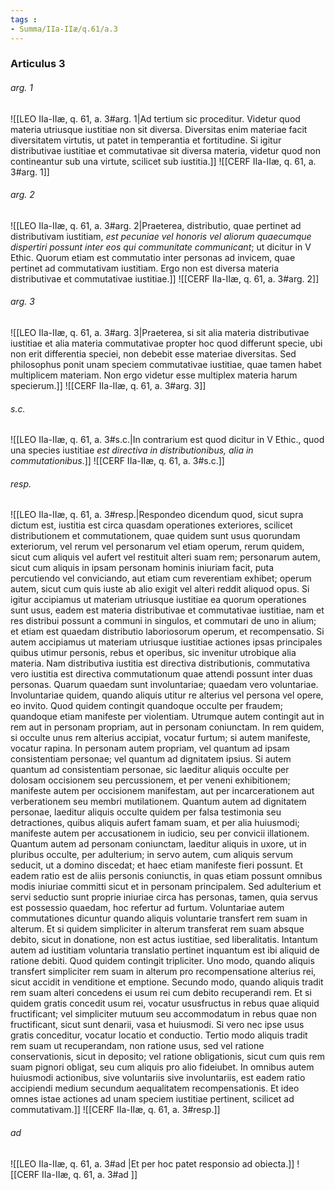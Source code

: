 ```yaml
---
tags : 
- Summa/IIa-IIæ/q.61/a.3
---
```


### Articulus 3

###### arg. 1
![[LEO IIa-IIæ, q. 61, a. 3#arg. 1|Ad tertium sic proceditur. Videtur quod materia utriusque iustitiae non sit diversa. Diversitas enim materiae facit diversitatem virtutis, ut patet in temperantia et fortitudine. Si igitur distributivae iustitiae et commutativae sit diversa materia, videtur quod non contineantur sub una virtute, scilicet sub iustitia.]]
![[CERF IIa-IIæ, q. 61, a. 3#arg. 1]]

###### arg. 2
![[LEO IIa-IIæ, q. 61, a. 3#arg. 2|Praeterea, distributio, quae pertinet ad distributivam iustitiam, *est pecuniae vel honoris vel aliorum quaecumque dispertiri possunt inter eos qui communitate communicant*; ut dicitur in V Ethic. Quorum etiam est commutatio inter personas ad invicem, quae pertinet ad commutativam iustitiam. Ergo non est diversa materia distributivae et commutativae iustitiae.]]
![[CERF IIa-IIæ, q. 61, a. 3#arg. 2]]

###### arg. 3
![[LEO IIa-IIæ, q. 61, a. 3#arg. 3|Praeterea, si sit alia materia distributivae iustitiae et alia materia commutativae propter hoc quod differunt specie, ubi non erit differentia speciei, non debebit esse materiae diversitas. Sed philosophus ponit unam speciem commutativae iustitiae, quae tamen habet multiplicem materiam. Non ergo videtur esse multiplex materia harum specierum.]]
![[CERF IIa-IIæ, q. 61, a. 3#arg. 3]]

###### s.c.
![[LEO IIa-IIæ, q. 61, a. 3#s.c.|In contrarium est quod dicitur in V Ethic., quod una species iustitiae *est directiva in distributionibus, alia in commutationibus*.]]
![[CERF IIa-IIæ, q. 61, a. 3#s.c.]]

###### resp.
![[LEO IIa-IIæ, q. 61, a. 3#resp.|Respondeo dicendum quod, sicut supra dictum est, iustitia est circa quasdam operationes exteriores, scilicet distributionem et commutationem, quae quidem sunt usus quorundam exteriorum, vel rerum vel personarum vel etiam operum, rerum quidem, sicut cum aliquis vel aufert vel restituit alteri suam rem; personarum autem, sicut cum aliquis in ipsam personam hominis iniuriam facit, puta percutiendo vel conviciando, aut etiam cum reverentiam exhibet; operum autem, sicut cum quis iuste ab alio exigit vel alteri reddit aliquod opus. Si igitur accipiamus ut materiam utriusque iustitiae ea quorum operationes sunt usus, eadem est materia distributivae et commutativae iustitiae, nam et res distribui possunt a communi in singulos, et commutari de uno in alium; et etiam est quaedam distributio laboriosorum operum, et recompensatio. Si autem accipiamus ut materiam utriusque iustitiae actiones ipsas principales quibus utimur personis, rebus et operibus, sic invenitur utrobique alia materia. Nam distributiva iustitia est directiva distributionis, commutativa vero iustitia est directiva commutationum quae attendi possunt inter duas personas. Quarum quaedam sunt involuntariae; quaedam vero voluntariae. Involuntariae quidem, quando aliquis utitur re alterius vel persona vel opere, eo invito. Quod quidem contingit quandoque occulte per fraudem; quandoque etiam manifeste per violentiam. Utrumque autem contingit aut in rem aut in personam propriam, aut in personam coniunctam. In rem quidem, si occulte unus rem alterius accipiat, vocatur furtum; si autem manifeste, vocatur rapina. In personam autem propriam, vel quantum ad ipsam consistentiam personae; vel quantum ad dignitatem ipsius. Si autem quantum ad consistentiam personae, sic laeditur aliquis occulte per dolosam occisionem seu percussionem, et per veneni exhibitionem; manifeste autem per occisionem manifestam, aut per incarcerationem aut verberationem seu membri mutilationem. Quantum autem ad dignitatem personae, laeditur aliquis occulte quidem per falsa testimonia seu detractiones, quibus aliquis aufert famam suam, et per alia huiusmodi; manifeste autem per accusationem in iudicio, seu per convicii illationem. Quantum autem ad personam coniunctam, laeditur aliquis in uxore, ut in pluribus occulte, per adulterium; in servo autem, cum aliquis servum seducit, ut a domino discedat; et haec etiam manifeste fieri possunt. Et eadem ratio est de aliis personis coniunctis, in quas etiam possunt omnibus modis iniuriae committi sicut et in personam principalem. Sed adulterium et servi seductio sunt proprie iniuriae circa has personas, tamen, quia servus est possessio quaedam, hoc refertur ad furtum. Voluntariae autem commutationes dicuntur quando aliquis voluntarie transfert rem suam in alterum. Et si quidem simpliciter in alterum transferat rem suam absque debito, sicut in donatione, non est actus iustitiae, sed liberalitatis. Intantum autem ad iustitiam voluntaria translatio pertinet inquantum est ibi aliquid de ratione debiti. Quod quidem contingit tripliciter. Uno modo, quando aliquis transfert simpliciter rem suam in alterum pro recompensatione alterius rei, sicut accidit in venditione et emptione. Secundo modo, quando aliquis tradit rem suam alteri concedens ei usum rei cum debito recuperandi rem. Et si quidem gratis concedit usum rei, vocatur ususfructus in rebus quae aliquid fructificant; vel simpliciter mutuum seu accommodatum in rebus quae non fructificant, sicut sunt denarii, vasa et huiusmodi. Si vero nec ipse usus gratis conceditur, vocatur locatio et conductio. Tertio modo aliquis tradit rem suam ut recuperandam, non ratione usus, sed vel ratione conservationis, sicut in deposito; vel ratione obligationis, sicut cum quis rem suam pignori obligat, seu cum aliquis pro alio fideiubet. In omnibus autem huiusmodi actionibus, sive voluntariis sive involuntariis, est eadem ratio accipiendi medium secundum aequalitatem recompensationis. Et ideo omnes istae actiones ad unam speciem iustitiae pertinent, scilicet ad commutativam.]]
![[CERF IIa-IIæ, q. 61, a. 3#resp.]]

###### ad 
![[LEO IIa-IIæ, q. 61, a. 3#ad |Et per hoc patet responsio ad obiecta.]]
![[CERF IIa-IIæ, q. 61, a. 3#ad ]]


